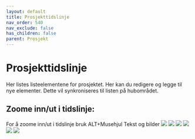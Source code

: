 ```yaml
---
layout: default
title: Prosjekttidslinje
nav_order: 540
nav_exclude: false
has_children: false
parent: Prosjekt
---
```


# Prosjekttidslinje
Her listes listeelementene for prosjektet. Her kan du redigere og legge til nye elementer. Dette vil synkroniseres til listen på hubområdet. 
## Zoome inn/ut i tidslinje:
For å zoome inn/ut i tidslinje bruk ALT+Musehjul
Tekst og bilder
![](./media/prosjekttidslinje.png) 
![](./media/prosjekttidslinjeelement.png.png) 
![](./media/tidslinjenyttelement.png) 
![](./media/tidslinjefiltrer.png) 
![](./media/tidslinjegrupperetter.png) 
![](./media/gruppertettertype.png) 


